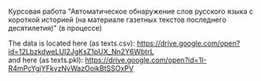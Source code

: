 Курсовая работа "Автоматическое обнаружение слов русского языка с короткой историей (на материале газетных текстов последнего десятилетия)" (в процессе)

The data is located here (as texts.csv): https://drive.google.com/open?id=12LbzkdweLUI2JgKsZ1pUX_Nn2Y6WbtrL <br/>
and here (as texts.pkl): https://drive.google.com/open?id=1I-R4mPcYgjYFkyzNyWazOoikBtSSOxPV 
